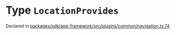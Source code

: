 # Type `LocationProvides`
<sub>Declared in [packages/sdk/app-framework/src/plugins/common/navigation.ts:74](https://github.com/dxos/dxos/blob/56c97ac85/packages/sdk/app-framework/src/plugins/common/navigation.ts#L74)</sub>






